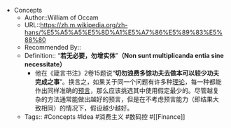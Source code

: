 - Concepts
    - Author::William of Occam
    - URL::https://zh.m.wikipedia.org/zh-hans/%E5%A5%A5%E5%8D%A1%E5%A7%86%E5%89%83%E5%88%80
    - Recommended By:: 
    - Definition:: “**若无必要，勿增实体**”__（Non sunt multiplicanda entia sine necessitate）__
        - 他在《箴言书注》2卷15题说“**切勿浪费多馀功夫去做本可以较少功夫完成之事**”。换言之，如果关于同一个问题有许多种[理论](https://zh.m.wikipedia.org/wiki/%E7%90%86%E8%AE%BA)，每一种都能作出同样准确的[预言](https://zh.m.wikipedia.org/wiki/%E9%A2%84%E8%A8%80)，那么应该挑选其中使用假定最少的。尽管越复杂的方法通常能做出越好的预言，但是在不考虑预言能力（即结果大致相同）的情况下，假设越少越好。
    - Tags:: #Concepts #Idea #消费主义 #数码控 #[[Finance]] 
